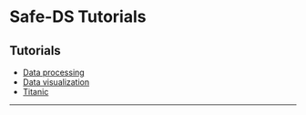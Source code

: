 # Safe-DS Tutorials

## Tutorials

-   [Data processing](./data_processing.md)
-   [Data visualization](./visualization.md)
-   [Titanic](./titanic.md)

---
